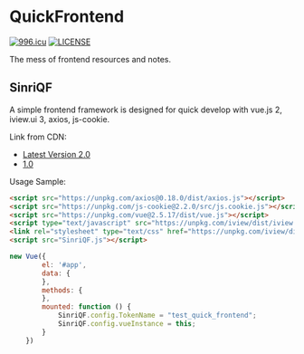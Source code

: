 # QuickFrontend

[![996.icu](https://img.shields.io/badge/link-996.icu-red.svg)](https://996.icu)
[![LICENSE](https://img.shields.io/badge/license-GPLv3%20and%20Anti%20996-blue.svg)](https://github.com/996icu/996.ICU/blob/master/LICENSE)


The mess of frontend resources and notes.

## SinriQF
A simple frontend framework is designed for quick develop with vue.js 2, iview.ui 3, axios, js-cookie.

Link from CDN:

* [Latest Version 2.0](https://www.everstray.com/cdn/QuickFrontend/SinriQF/dist/SinriQF-2.0.js)
* [1.0](https://www.everstray.com/cdn/QuickFrontend/SinriQF/dist/SinriQF-1.0.js)

Usage Sample:

```html
<script src="https://unpkg.com/axios@0.18.0/dist/axios.js"></script>
<script src="https://unpkg.com/js-cookie@2.2.0/src/js.cookie.js"></script>
<script src="https://unpkg.com/vue@2.5.17/dist/vue.js"></script>
<script type="text/javascript" src="https://unpkg.com/iview/dist/iview.min.js"></script>
<link rel="stylesheet" type="text/css" href="https://unpkg.com/iview/dist/styles/iview.css">
<script src="SinriQF.js"></script>
```

```javascript
new Vue({
        el: '#app',
        data: {
        },
        methods: {
        },
        mounted: function () {
            SinriQF.config.TokenName = "test_quick_frontend";
            SinriQF.config.vueInstance = this;
        }
    })
```